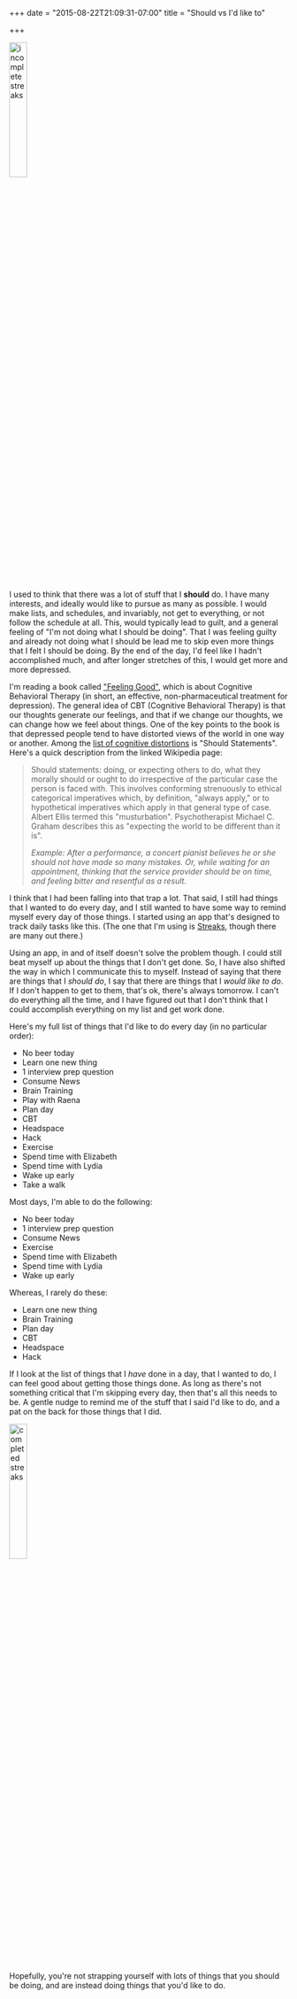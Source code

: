 +++
date = "2015-08-22T21:09:31-07:00"
title = "Should vs I'd like to"

+++

<img alt="incomplete streaks" width="25%" src="https://s3.amazonaws.com/ejf3-public/hosted_files/ejf_io/streak_2.png">

I used to think that there was a lot of stuff that I **should** do. I have many interests, and ideally would like to pursue as many as possible. I would make lists, and schedules, and invariably, not get to everything, or not follow the schedule at all. This, would typically lead to guilt, and a general feeling of "I'm not doing what I should be doing". That I was feeling guilty and already not doing what I should be lead me to skip even more things that I felt I should be doing. By the end of the day, I'd feel like I hadn't accomplished much, and after longer stretches of this, I would get more and more depressed.

I'm reading a book called ["Feeling Good"](https://en.wikipedia.org/wiki/Feeling_Good:_The_New_Mood_Therapy), which is about Cognitive Behavioral Therapy (in short, an effective, non-pharmaceutical treatment for depression). The general idea of CBT (Cognitive Behavioral Therapy) is that our thoughts generate our feelings, and that if we change our thoughts, we can change how we feel about things. One of the key points to the book is that depressed people tend to have distorted views of the world in one way or another. Among the [list of cognitive distortions](https://en.wikipedia.org/wiki/Cognitive_distortion#Main_types) is "Should Statements". Here's a quick description from the linked Wikipedia page:

> Should statements: doing, or expecting others to do, what they morally should or ought to do irrespective of the particular case the person is faced with. This involves conforming strenuously to ethical categorical imperatives which, by definition, "always apply," or to hypothetical imperatives which apply in that general type of case. Albert Ellis termed this "musturbation". Psychotherapist Michael C. Graham describes this as "expecting the world to be different than it is".
>
> *Example: After a performance, a concert pianist believes he or she should not have made so many mistakes. Or, while waiting for an appointment, thinking that the service provider should be on time, and feeling bitter and resentful as a result.*

I think that I had been falling into that trap a lot. That said, I still had things that I wanted to do every day, and I still wanted to have some way to remind myself every day of those things. I started using an app that's designed to track daily tasks like this. (The one that I'm using is [Streaks](https://play.google.com/store/apps/details?id=com.pilanites.streaks), though there are many out there.)

Using an app, in and of itself doesn't solve the problem though. I could still beat myself up about the things that I don't get done. So, I have also shifted the way in which I communicate this to myself. Instead of saying that there are things that I *should do*, I say that there are things that I *would like to do*. If I don't happen to get to them, that's ok, there's always tomorrow. I can't do everything all the time, and I have figured out that I don't think that I could accomplish everything on my list and get work done.

Here's my full list of things that I'd like to do every day (in no particular order):

* No beer today
* Learn one new thing
* 1 interview prep question
* Consume News
* Brain Training
* Play with Raena
* Plan day
* CBT
* Headspace
* Hack
* Exercise
* Spend time with Elizabeth
* Spend time with Lydia
* Wake up early
* Take a walk

Most days, I'm able to do the following:

* No beer today
* 1 interview prep question
* Consume News
* Exercise
* Spend time with Elizabeth
* Spend time with Lydia
* Wake up early

Whereas, I rarely do these:

* Learn one new thing
* Brain Training
* Plan day
* CBT
* Headspace
* Hack

If I look at the list of things that I *have* done in a day, that I wanted to do, I can feel good about getting those things done. As long as there's not something critical that I'm skipping every day, then that's all this needs to be. A gentle nudge to remind me of the stuff that I said I'd like to do, and a pat on the back for those things that I did.

<img alt="completed streaks" width="25%" src="https://s3.amazonaws.com/ejf3-public/hosted_files/ejf_io/streak_1.png">

Hopefully, you're not strapping yourself with lots of things that you should be doing, and are instead doing things that you'd like to do.
